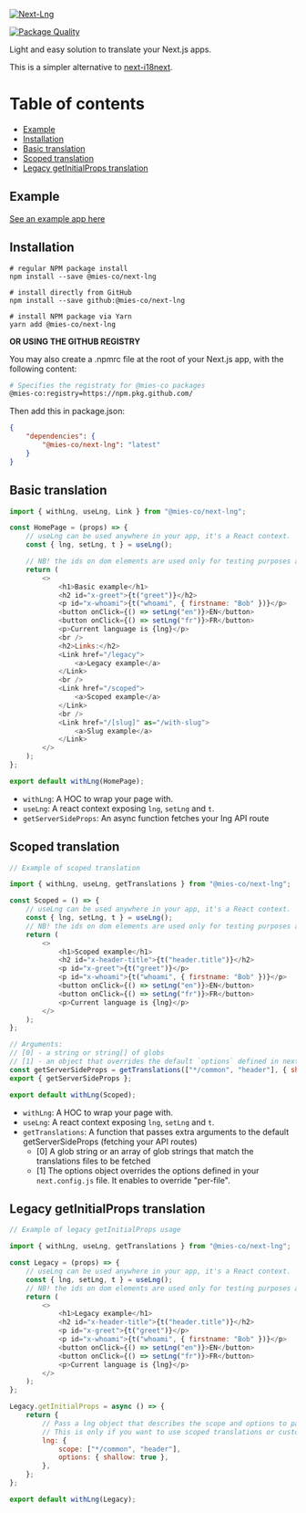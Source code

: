 [![Next-Lng](https://user-images.githubusercontent.com/33988299/88075764-88832980-cb79-11ea-865c-86ce7b07c91e.png)](https://github.com/mies-co/next-extensions/tree/master/packages/next-lng)

[![Package Quality](https://npm.packagequality.com/shield/@mies-co%2Fnext-lng.svg)](https://packagequality.com/#?package=@mies-co/next-lng)

Light and easy solution to translate your Next.js apps. 

This is a simpler alternative to [next-i18next](https://github.com/isaachinman/next-i18next).

# Table of contents

- [Example](#Example)
- [Installation](#Installation)
- [Basic translation](#Basic-translation)
- [Scoped translation](#Scoped-translation)
- [Legacy getInitialProps translation](#Legacy-getInitialProps-translation)

## Example

[See an example app here](https://github.com/mies-co/next-extensions/tree/master/examples/next-lng-example)

## Installation

```env
# regular NPM package install 
npm install --save @mies-co/next-lng
 
# install directly from GitHub 
npm install --save github:@mies-co/next-lng
 
# install NPM package via Yarn 
yarn add @mies-co/next-lng
```

**OR USING THE GITHUB REGISTRY**

You may also create a .npmrc file at the root of your Next.js app, with the following content:

```sh
# Specifies the registraty for @mies-co packages
@mies-co:registry=https://npm.pkg.github.com/
```

Then add this in package.json:

```json
{
    "dependencies": {
        "@mies-co/next-lng": "latest"
    }
}
```

## Basic translation

[embedmd]:# (../../examples/next-lng-example/src/pages/[lng]/index.js)
```js
import { withLng, useLng, Link } from "@mies-co/next-lng";

const HomePage = (props) => {
	// useLng can be used anywhere in your app, it's a React context.
	const { lng, setLng, t } = useLng();

	// NB! the ids on dom elements are used only for testing purposes and can be safely deleted
	return (
		<>
			<h1>Basic example</h1>
			<h2 id="x-greet">{t("greet")}</h2>
			<p id="x-whoami">{t("whoami", { firstname: "Bob" })}</p>
			<button onClick={() => setLng("en")}>EN</button>
			<button onClick={() => setLng("fr")}>FR</button>
			<p>Current language is {lng}</p>
			<br />
			<h2>Links:</h2>
			<Link href="/legacy">
				<a>Legacy example</a>
			</Link>
			<br />
			<Link href="/scoped">
				<a>Scoped example</a>
			</Link>
			<br />
			<Link href="/[slug]" as="/with-slug">
				<a>Slug example</a>
			</Link>
		</>
	);
};

export default withLng(HomePage);
```

- `withLng`: A HOC to wrap your page with.
- `useLng`: A react context exposing `lng`, `setLng` and `t`.
- `getServerSideProps`: An async function fetches your lng API route

## Scoped translation

[embedmd]:# (../../examples/next-lng-example/src/pages/[lng]/scoped.js)
```js
// Example of scoped translation

import { withLng, useLng, getTranslations } from "@mies-co/next-lng";

const Scoped = () => {
	// useLng can be used anywhere in your app, it's a React context.
	const { lng, setLng, t } = useLng();
	// NB! the ids on dom elements are used only for testing purposes and can be safely deleted
	return (
		<>
			<h1>Scoped example</h1>
			<h2 id="x-header-title">{t("header.title")}</h2>
			<p id="x-greet">{t("greet")}</p>
			<p id="x-whoami">{t("whoami", { firstname: "Bob" })}</p>
			<button onClick={() => setLng("en")}>EN</button>
			<button onClick={() => setLng("fr")}>FR</button>
			<p>Current language is {lng}</p>
		</>
	);
};

// Arguments:
// [0] - a string or string[] of globs
// [1] - an object that overrides the default `options` defined in next.config.js
const getServerSideProps = getTranslations(["*/common", "header"], { shallow: true });
export { getServerSideProps };

export default withLng(Scoped);
```

- `withLng`: A HOC to wrap your page with.
- `useLng`: A react context exposing `lng`, `setLng` and `t`.
- `getTranslations`: A function that passes extra arguments to the default getServerSideProps (fetching your API routes)
    - [0] A glob string or an array of glob strings that match the translations files to be fetched
    - [1] The options object overrides the options defined in your `next.config.js` file. It enables to override "per-file".


## Legacy getInitialProps translation

[embedmd]:# (../../examples/next-lng-example/src/pages/[lng]/legacy.js)
```js
// Example of legacy getInitialProps usage

import { withLng, useLng, getTranslations } from "@mies-co/next-lng";

const Legacy = (props) => {
	// useLng can be used anywhere in your app, it's a React context.
	const { lng, setLng, t } = useLng();
	// NB! the ids on dom elements are used only for testing purposes and can be safely deleted
	return (
		<>
			<h1>Legacy example</h1>
			<h2 id="x-header-title">{t("header.title")}</h2>
			<p id="x-greet">{t("greet")}</p>
			<p id="x-whoami">{t("whoami", { firstname: "Bob" })}</p>
			<button onClick={() => setLng("en")}>EN</button>
			<button onClick={() => setLng("fr")}>FR</button>
			<p>Current language is {lng}</p>
		</>
	);
};

Legacy.getInitialProps = async () => {
	return {
		// Pass a lng object that describes the scope and options to pass
		// This is only if you want to use scoped translations or customize the options. Otherwise don't even return anything.
		lng: {
			scope: ["*/common", "header"],
			options: { shallow: true },
		},
	};
};

export default withLng(Legacy);
```
